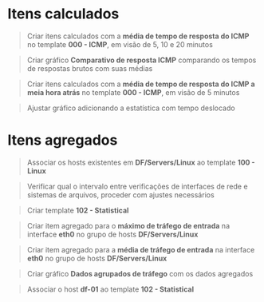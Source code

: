 # Itens calculados

> Criar itens calculados com a **média de tempo de resposta do ICMP** no template **000 - ICMP**, em visão de 5, 10 e 20 minutos

> Criar gráfico **Comparativo de resposta ICMP** comparando os tempos de respostas brutos com suas médias

> Criar itens calculados com a **média de tempo de resposta do ICMP a meia hora atrás** no template **000 - ICMP**, em visão de 5 minutos

> Ajustar gráfico adicionando a estatística com tempo deslocado

# Itens agregados

> Associar os hosts existentes em **DF/Servers/Linux** ao template **100 - Linux**

> Verificar qual o intervalo entre verificações de interfaces de rede e sistemas de arquivos, proceder com ajustes necessários

> Criar template **102 - Statistical** 

> Criar item agregado para o **máximo de tráfego de entrada** na interface **eth0** no grupo de hosts **DF/Servers/Linux**

> Criar item agregado para a **média de tráfego de entrada** na interface **eth0** no grupo de hosts **DF/Servers/Linux**

> Criar gráfico **Dados agrupados de tráfego** com os dados agregados

> Associar o host **df-01** ao template **102 - Statistical**

